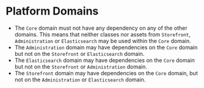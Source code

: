 # Platform Domains

* The `Core` domain must not have any dependency on any of the other domains. This means that neither classes nor assets from `Storefront`, `Administration` or `Elasticsearch` may be used within the `Core` domain.
* The `Administration` domain may have dependencies on the `Core` domain but not on the `Storefront` or `Elasticsearch` domain.
* The `Elasticsearch` domain may have dependencies on the `Core` domain but not on the `Storefront` or `Administration` domain.
* The `Storefront` domain may have dependencies on the `Core` domain, but not on the `Administration` or `Elasticsearch` domain.

